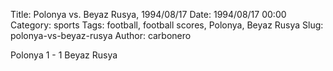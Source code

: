 Title: Polonya vs. Beyaz Rusya, 1994/08/17
Date: 1994/08/17 00:00
Category: sports
Tags: football, football scores, Polonya, Beyaz Rusya
Slug: polonya-vs-beyaz-rusya
Author: carbonero


Polonya 1 - 1 Beyaz Rusya
